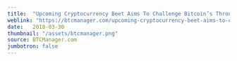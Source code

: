 ```yaml
---
title:  "Upcoming Cryptocurrency Beet Aims To Challenge Bitcoin’s Throne"
weblink: "https://btcmanager.com/upcoming-cryptocurrency-beet-aims-to-challenge-bitcoins-throne/"
date:   2018-03-30
thumbnail: "/assets/btcmanager.png"
source: BTCManager.com
jumbotron: false
---
```

